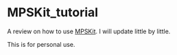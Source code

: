 # MPSKit_tutorial

A review on how to use [MPSKit](https://maartenvd.github.io/MPSKit.jl/dev/).
I will update little by little.

This is for personal use.
